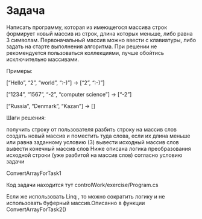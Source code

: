 # Задача
Написать программу, которая из имеющегося массива строк формирует новый массив из строк, длина которых меньше, либо равна 3 символам. Первоначальный массив можно ввести с клавиатуры, либо задать на старте выполнения алгоритма. При решении не рекомендуется пользоваться коллекциями, лучше обойтись исключительно массивами.

Примеры:

[“Hello”, “2”, “world”, “:-)”] → [“2”, “:-)”]

[“1234”, “1567”, “-2”, “computer science”] → [“-2”]

[“Russia”, “Denmark”, “Kazan”] → []

Шаги решения:

получить строку от пользователя
разбить строку на массив слов
создать новый массив и поместить туда слова, если их длина меньше или равна заданному условию (3)
вывести исходный массив слов
вывести конечный массив слов
Ниже описана логика преобразования исходной строки (уже разбитой на массив слов) согласно условию задачи

ConvertArrayForTask1

Код задачи находится тут controlWork/exercise/Program.cs

Если же использовать Linq , то можно сократить логику и не использовать буферный массив.Описанно в функции ConvertArrayForTask2()
